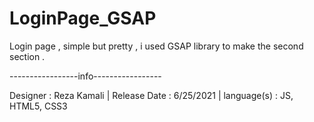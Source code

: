 # LoginPage_GSAP
Login page , simple but pretty , i used GSAP library to make the second section .

-----------------info-----------------

Designer : Reza Kamali |
Release Date : 6/25/2021 |
language(s) : JS, HTML5, CSS3 
